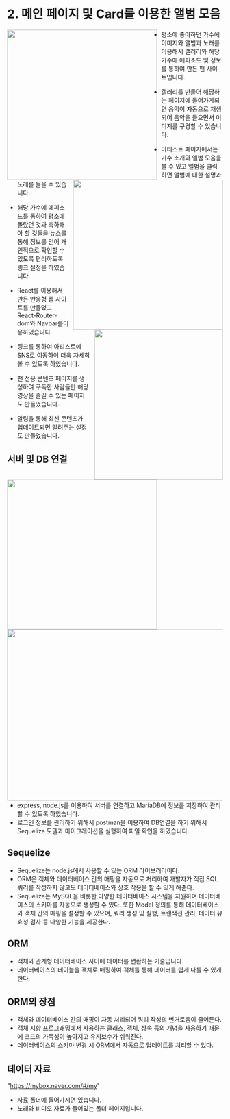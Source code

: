 # 2. 메인 페이지 및 Card를 이용한 앨범 모음 
<img src="https://github.com/user-attachments/assets/ca24faf6-a1eb-47f5-a800-33a8515d426f" width="350px" height="350px" style="float: left; margin-right: 10px;">
<img src="https://github.com/user-attachments/assets/977f63d7-52da-4576-891e-d3d23eae2e84" width="350px" height="350px" style="float: right; margin-left: 10px;">
<img src="https://github.com/user-attachments/assets/8a953ef1-1980-4c4f-9359-e011d87d5932" width="300px" height="350px" style="float: right; margin-left: 10px;">

 - 평소에 좋아하던 가수에 이미지와 앨범과 노래를 이용해서 갤러리와 해당 가수에 에피소드 및 정보를 통하여 만든 팬 사이트입니다.
 
 - 갤러리를 만들어 해당하는 페이지에 들어가게되면 음악이 자동으로 재생되어 음악을 들으면서 이미지를 구경할 수 있습니다.
 
 - 아티스트 페이지에서는 가수 소개와 앨범 모음을 볼 수 있고 앨범을 클릭하면 앨범에 대한 설명과 노래를 들을 수 있습니다.
 
 - 해당 가수에 에피소드를 통하여 평소에 몰랐던 것과 축하해야 할 것들을 뉴스를 통해 정보를 얻어 개인적으로 확인할 수 있도록 편리하도록 링크 설정을 하였습니다.
 
 - React를 이용해서 만든 반응형 웹 사이트를 만들었고 React-Router-dom와 Navbar를이용하였습니다.
 
 - 링크를 통하여 아티스트에 SNS로 이동하여 더욱 자세히 볼 수 있도록 하였습니다.
 
 - 팬 전용 콘텐츠 페이지를 생성하여 구독한 사람들만 해당 영상을 즐길 수 있는 페이지도 만들었습니다.
 
 - 알림을 통해 최신 콘텐츠가 업데이트되면 알려주는 설정도 만들었습니다.

## 서버 및 DB 연결
<img src = "https://github.com/user-attachments/assets/e108afe8-4b71-4d1b-b326-ea560a6c3b3f" width="350px" height="350px">
<img src = "https://github.com/user-attachments/assets/99861d31-8cc1-4e6f-b9c9-3c47e7934623" width="600px" height="400px" style="float: right; margin-left: 10px;">
 
- express, node.js를 이용하여 서버를 연결하고 MariaDB에 정보를 저장하여 관리할 수 있도록 하였습니다.
- 로그인 정보를 관리하기 위해서 postman을 이용하여 DB연결을 하기 위해서 Sequelize 모델과 마이그레이션을 실행하여 파일 확인을 하였습니다.

## Sequelize
- Sequelize는 node.js에서 사용할 수 있는 ORM 라이브러리이다.
- ORM은 객체와 데이터베이스 간의 매핑을 자동으로 처리하여 개발자가 직접 SQL 쿼리를 작성하지 않고도 데이터베이스와 상호 작용을 할 수 있게 해준다.
- Sequelize는 MySQL을 비롯한 다양한 데이터베이스 시스템을 지원하며 테이터베이스의 스키마를 자동으로 생성할 수 있다. 또한 Model 정의를 통해 데이터베이스와 객체 간의
  매핑을 설정할 수 있으며, 쿼리 생성 및 실행, 트랜잭션 관리, 데이터 유효성 검사 등 다양한 기능을 제공한다.

## ORM
- 객체와 관계형 데이터베이스 사이에 데이터를 변환하는 기술입니다.
- 데이터베이스의 테이블을 객체로 매핑하여 객체를 통해 데이터를 쉽게 다룰 수 있게 한다.

## ORM의 장점
- 객체와 데이터베이스 간의 매핑이 자동 처리되어 쿼리 작성의 번거로움이 줄어든다.
- 객체 지향 프로그래밍에서 사용하는 클래스, 객체, 상속 등의 개념을 사용하기 때문에 코드의 가독성이 높아지고 유지보수가 쉬워진다.
- 데이터베이스의 스키마 변경 시 ORM에서 자동으로 업데이트를 처리할 수 있다.

## 데이터 자료
"https://mybox.naver.com/#/my"
- 자료 폴더에 들어가시면 있습니다.
- 노래와 비디오 자료가 들어있는 폴더 페이지입니다.

